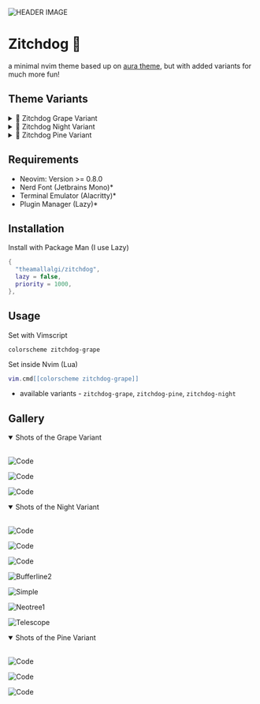 ![HEADER IMAGE](https://github.com/theamallalgi/zitchdog/blob/main/dependencies/header.png?raw=true)
# Zitchdog 🦑
a minimal nvim theme based up on [aura theme](https://github.com/daltonmenezes/aura-theme/), but with added variants for much more fun!

## Theme Variants

<details>
	<summary>🍇 Zitchdog Grape Variant</summary>
</br>

![Grape Variant](https://github.com/theamallalgi/zitchdog/blob/main/dependencies/grape-3.jpg?raw=true)
</details>

<details>
	<summary>🌛 Zitchdog Night Variant</summary>
</br>

![Night Variant](https://github.com/theamallalgi/zitchdog/blob/main/dependencies/night-3.jpg?raw=true)
</details>

<details>
	<summary>🌲 Zitchdog Pine Variant</summary>
	</br>

![Pine Variant](https://github.com/theamallalgi/zitchdog/blob/main/dependencies/pine-3.jpg?raw=true)
</details>

## Requirements
- Neovim: Version >= 0.8.0
- Nerd Font (Jetbrains Mono)*
- Terminal Emulator (Alacritty)*
- Plugin Manager (Lazy)*

## Installation

Install with Package Man (I use Lazy)
```lua
{
  "theamallalgi/zitchdog",
  lazy = false,
  priority = 1000,
},
```

## Usage

Set with Vimscript
```vim
colorscheme zitchdog-grape
```
Set inside Nvim (Lua)
```lua
vim.cmd[[colorscheme zitchdog-grape]]
```

- available variants - `zitchdog-grape`, `zitchdog-pine`, `zitchdog-night`

## Gallery

<details open>
	<summary>Shots of the Grape Variant</summary>
	</br>

![Code](https://github.com/theamallalgi/zitchdog/blob/main/dependencies/grape-1.jpg?raw=true)

![Code](https://github.com/theamallalgi/zitchdog/blob/main/dependencies/grape-2.jpg?raw=true)

![Code](https://github.com/theamallalgi/zitchdog/blob/main/dependencies/grape-3.jpg?raw=true)
</details>

<details open>
	<summary>Shots of the Night Variant</summary>
	</br>
	
![Code](https://github.com/theamallalgi/zitchdog/blob/main/dependencies/night-1.jpg?raw=true)

![Code](https://github.com/theamallalgi/zitchdog/blob/main/dependencies/night-2.jpg?raw=true)

![Code](https://github.com/theamallalgi/zitchdog/blob/main/dependencies/night-3.jpg?raw=true)

![Bufferline2](https://github.com/theamallalgi/zitchdog/blob/main/dependencies/bufferline.png?raw=true)

![Simple](https://github.com/theamallalgi/zitchdog/blob/main/dependencies/file.png?raw=true)

![Neotree1](https://github.com/theamallalgi/zitchdog/blob/main/dependencies/neotree%20(bufferline).png?raw=true)

![Telescope](https://github.com/theamallalgi/zitchdog/blob/main/dependencies/telescope.png?raw=true)
</details>

<details open>
	<summary>Shots of the Pine Variant</summary>
	</br>

![Code](https://github.com/theamallalgi/zitchdog/blob/main/dependencies/pine-1.jpg?raw=true)

![Code](https://github.com/theamallalgi/zitchdog/blob/main/dependencies/pine-2.jpg?raw=true)

![Code](https://github.com/theamallalgi/zitchdog/blob/main/dependencies/pine-3.jpg?raw=true)
</details>
